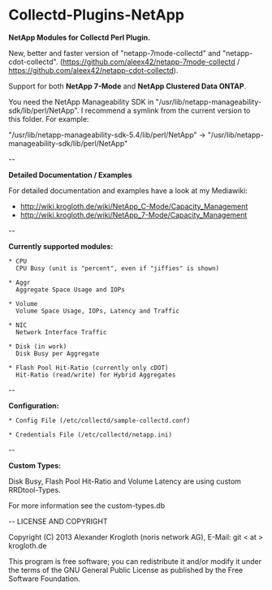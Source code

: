 Collectd-Plugins-NetApp
=======================

<b>NetApp Modules for Collectd Perl Plugin.</b>

New, better and faster version of "netapp-7mode-collectd" and "netapp-cdot-collectd".
(https://github.com/aleex42/netapp-7mode-collectd / https://github.com/aleex42/netapp-cdot-collectd).

Support for both <b>NetApp 7-Mode</b> and <b>NetApp Clustered Data ONTAP</b>.

You need the NetApp Manageability SDK in "/usr/lib/netapp-manageability-sdk/lib/perl/NetApp".
I recommend a symlink from the current version to this folder. For example:

"/usr/lib/netapp-manageability-sdk-5.4/lib/perl/NetApp" -> "/usr/lib/netapp-manageability-sdk/lib/perl/NetApp"

--

<b>Detailed Documentation / Examples</b>

For detailed documentation and examples have a look at my Mediawiki:

* http://wiki.krogloth.de/wiki/NetApp_C-Mode/Capacity_Management
* http://wiki.krogloth.de/wiki/NetApp_7-Mode/Capacity_Management

-- 

<b>Currently supported modules:</b>

    * CPU
      CPU Busy (unit is "percent", even if "jiffies" is shown)
      
    * Aggr
      Aggregate Space Usage and IOPs

    * Volume
      Volume Space Usage, IOPs, Latency and Traffic

    * NIC
      Network Interface Traffic

    * Disk (in work)
      Disk Busy per Aggregate

    * Flash Pool Hit-Ratio (currently only cDOT)
      Hit-Ratio (read/write) for Hybrid Aggregates
--

<b>Configuration:</b>

    * Config File (/etc/collectd/sample-collectd.conf)

    * Credentials File (/etc/collectd/netapp.ini)

--

<b>Custom Types:</b>

Disk Busy, Flash Pool Hit-Ratio and Volume Latency are using custom RRDtool-Types.

For more information see the custom-types.db

--
LICENSE AND COPYRIGHT

Copyright (C) 2013 Alexander Krogloth (noris network AG), E-Mail: git < at > krogloth.de

This program is free software; you can redistribute it and/or modify it
under the terms of the GNU General Public License as published
by the Free Software Foundation.
